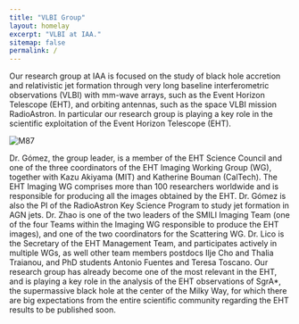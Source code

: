 ```yaml
---
title: "VLBI Group"
layout: homelay
excerpt: "VLBI at IAA."
sitemap: false
permalink: /
---
```


Our research group at IAA is focused on the study of black hole accretion and relativistic jet formation through very long baseline interferometric observations (VLBI) with mm-wave arrays, such as the Event Horizon Telescope (EHT), and orbiting antennas, such as the space VLBI mission RadioAstron. In particular our research group is playing a key role in the scientific exploitation of the Event Horizon Telescope (EHT).

<div class="item active">
      <img src="{{ site.url }}{{ site.baseurl }}/images/home.png" alt="M87" />
</div>

Dr. Gómez, the group leader, is a member of the EHT Science Council and one of the three coordinators of the EHT Imaging Working Group (WG), together with Kazu Akiyama (MIT) and Katherine Bouman (CalTech). The EHT Imaging WG comprises more than 100 researchers worldwide and is responsible for producing all the images obtained by the EHT. Dr. Gómez is also the PI of the RadioAstron Key Science Program to study jet formation in AGN jets. Dr. Zhao is one of the two leaders of the SMILI Imaging Team (one of the four Teams within the Imaging WG responsible to produce the EHT images), and one of the two coordinators for the Scattering WG. Dr. Lico is the Secretary of the EHT Management Team, and participates actively in multiple WGs, as well other team members postdocs Ilje Cho and Thalia Traianou, and PhD students Antonio Fuentes and Teresa Toscano. Our research group has already become one of the most relevant in the EHT, and is playing a key role in the analysis of the EHT observations of SgrA*, the supermassive black hole at the center of the Milky Way, for which there are big expectations from the entire scientific community regarding the EHT results to be published soon.
